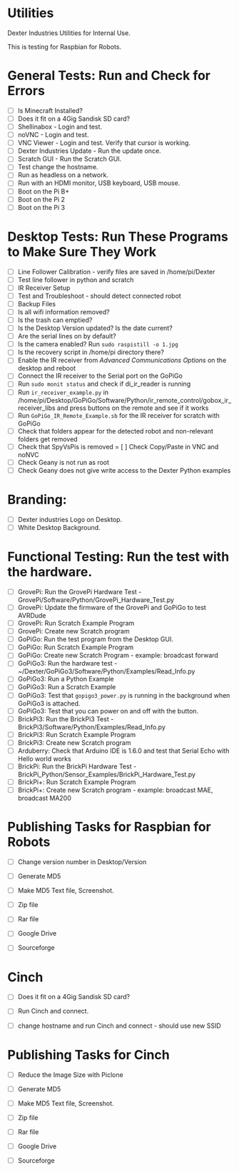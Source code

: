 # Utilities
Dexter Industries Utilities for Internal Use.

This is testing for Raspbian for Robots.

General Tests:  Run and Check for Errors
=====================================
- [ ] Is Minecraft Installed?
- [ ] Does it fit on a 4Gig Sandisk SD card? 
- [ ] Shellinabox - Login and test. 
- [ ] noVNC - Login and test.
- [ ] VNC Viewer - Login and test. Verify that cursor is working.
- [ ] Dexter Industries Update - Run the update once.
- [ ] Scratch GUI - Run the Scratch GUI.
- [ ] Test change the hostname.
- [ ] Run as headless on a network.
- [ ] Run with an HDMI monitor, USB keyboard, USB mouse.
- [ ] Boot on the Pi B+
- [ ] Boot on the Pi 2
- [ ] Boot on the Pi 3

Desktop Tests:  Run These Programs to Make Sure They Work
=====================================
- [ ] Line Follower Calibration - verify files are saved in /home/pi/Dexter
- [ ] Test line follower in python and scratch
- [ ] IR Receiver Setup
- [ ] Test and Troubleshoot - should detect connected robot
- [ ] Backup Files
- [ ] Is all wifi information removed?
- [ ] Is the trash can emptied?
- [ ] Is the Desktop Version updated?  Is the date current?
- [ ] Are the serial lines on by default?
- [ ] Is the camera enabled?  Run `sudo raspistill -o 1.jpg`
- [ ] Is the recovery script in /home/pi directory there?
- [ ] Enable the IR receiver from *Advanced Communications Options* on the desktop and reboot
- [ ] Connect the IR receiver to the Serial port on the GoPiGo
- [ ] Run `sudo monit status` and check if di_ir_reader is running
- [ ] Run `ir_receiver_example.py` in /home/pi/Desktop/GoPiGo/Software/Python/ir_remote_control/gobox_ir_receiver_libs and press buttons on the remote and see if it works
- [ ] Run `GoPiGo_IR_Remote_Example.sb` for the IR receiver for scratch with GoPiGo
- [ ] Check that folders appear for the detected robot and non-relevant folders get removed
- [ ] Check that SpyVsPis is removed
= [ ] Check Copy/Paste in VNC and noNVC
- [ ] Check Geany is not run as root
- [ ] Check Geany does not give write access to the Dexter Python examples

Branding:
=====================================
- [ ] Dexter industries Logo on Desktop.
- [ ] White Desktop Background.

Functional Testing:  Run the test with the hardware.
=====================================
- [ ] GrovePi: Run the GrovePi Hardware Test - GrovePi/Software/Python/GrovePi_Hardware_Test.py
- [ ] GrovePi: Update the firmware of the GrovePi and GoPiGo to test AVRDude
- [ ] GrovePi: Run Scratch Example Program
- [ ] GrovePi: Create new Scratch program
- [ ] GoPiGo: Run the test program from the Desktop GUI.
- [ ] GoPiGo: Run Scratch Example Program
- [ ] GoPiGo: Create new Scratch Program - example: broadcast forward
- [ ] GoPiGo3: Run the hardware test - ~/Dexter/GoPiGo3/Software/Python/Examples/Read_Info.py
- [ ] GoPiGo3: Run a Python Example
- [ ] GoPiGo3: Run a  Scratch Example
- [ ] GoPiGo3: Test that `gopigo3_power.py` is running in the background when GoPiGo3 is attached.
- [ ] GoPiGo3: Test that you can power on and off with the button.
- [ ] BrickPi3: Run the BrickPi3 Test - BrickPi3/Software/Python/Examples/Read_Info.py
- [ ] BrickPi3: Run Scratch Example Program
- [ ] BrickPi3: Create new Scratch program
- [ ] Arduberry: Check that Arduino IDE is 1.6.0 and test that Serial Echo with Hello world works
- [ ] BrickPi: Run the BrickPi Hardware Test - BrickPi_Python/Sensor_Examples/BrickPi_Hardware_Test.py
- [ ] BrickPi+: Run Scratch Example Program
- [ ] BrickPi+: Create new Scratch program - example: broadcast MAE, broadcast MA200

Publishing Tasks for Raspbian for Robots
=====================================
- [ ] Change version number in Desktop/Version
- [ ] Generate MD5
- [ ] Make MD5 Text file, Screenshot.
- [ ] Zip file
- [ ] Rar file
- [ ] Google Drive
- [ ] Sourceforge


Cinch
=====================================
- [ ] Does it fit on a 4Gig Sandisk SD card?  
- [ ] Run Cinch and connect.
- [ ] change hostname and run Cinch and connect - should use new SSID



Publishing Tasks for Cinch
=====================================
- [ ] Reduce the Image Size with Piclone
- [ ] Generate MD5
- [ ] Make MD5 Text file, Screenshot.
- [ ] Zip file
- [ ] Rar file
- [ ] Google Drive
- [ ] Sourceforge

